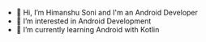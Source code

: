- 👋 Hi, I’m Himanshu Soni and I'm an Android Developer
- 👀 I’m interested in Android Development
- 🌱 I’m currently learning Android with Kotlin


<!---3
- 💞️ I’m looking to collaborate on ...
- 📫 How to reach me ...

HimanshuSoni-176/HimanshuSoni-176 is a ✨ special ✨ repository because its `README.md` (this file) appears on your GitHub profile.
You can click the Preview link to take a look at your changes.
--->
